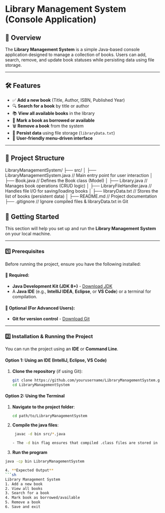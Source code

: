 # Library Management System (Console Application)

## 📌 Overview
The **Library Management System** is a simple Java-based console application designed to manage a collection of books. Users can add, search, remove, and update book statuses while persisting data using file storage.

---

## 🛠 Features
- ✅ **Add a new book** (Title, Author, ISBN, Published Year)
- 🔍 **Search for a book** by title or author
- 📚 **View all available books** in the library
- 🔄 **Mark a book as borrowed or available**
- 🗑️ **Remove a book** from the system
- 💾 **Persist data** using file storage (`libraryData.txt`)
- 🎯 **User-friendly menu-driven interface**

---

## 📂 Project Structure
LibraryManagementSystem/
├── src/
│   ├── LibraryManagementSystem.java   // Main entry point for user interaction
│   ├── Book.java                      // Defines the Book class (Model)
│   ├── Library.java                    // Manages book operations (CRUD logic)
│   ├── LibraryFileHandler.java         // Handles file I/O for saving/loading books
│   ├── libraryData.txt                 // Stores the list of books (persistent data)
│
├── README.md                           // Project documentation
├── .gitignore                           // Ignore compiled files & libraryData.txt in Git

## 🚀 Getting Started

This section will help you set up and run the **Library Management System** on your local machine.

---

### 1️⃣ Prerequisites
Before running the project, ensure you have the following installed:

#### 🔹 Required:
- **Java Development Kit (JDK 8+)** - [Download JDK](https://www.oracle.com/java/technologies/javase-downloads.html)
- A **Java IDE** (e.g., **IntelliJ IDEA**, **Eclipse**, or **VS Code**) or a terminal for compilation.

#### 🔹 Optional (For Advanced Users):
- **Git for version control** - [Download Git](https://git-scm.com/downloads)

---

### 2️⃣ Installation & Running the Project
You can run the project using an **IDE** or **Command Line**.

#### **Option 1: Using an IDE (IntelliJ, Eclipse, VS Code)**
1. **Clone the repository** (if using Git):
   ```sh
   git clone https://github.com/yourusername/LibraryManagementSystem.git
   cd LibraryManagementSystem

#### **Option 2: Using the Terminal**
1. **Navigate to the project folder**:
   ```sh
   cd path/to/LibraryManagementSystem

2. **Compile the java files**:
    ```sh
     javac -d bin src/*.java

    - The -d bin flag ensures that compiled .class files are stored in a separate bin/ directory

3. **Run the program**
```sh
java -cp bin LibraryManagementSystem

4. **Expected Output**
```sh
Library Management System
1. Add a new book
2. View all books
3. Search for a book
4. Mark book as borrowed/available
5. Remove a book
6. Save and exit
